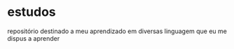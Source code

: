 # estudos
repositório destinado a meu aprendizado em diversas linguagem que eu me dispus a aprender
